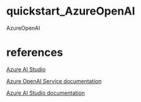 # quickstart_AzureOpenAI
AzureOpenAI

# references

[Azure AI Studio](https://ai.azure.com)

[Azure OpenAI Service documentation](https://learn.microsoft.com/en-us/azure/ai-services/openai/)

[Azure AI Studio documentation](https://learn.microsoft.com/en-us/azure/ai-studio/)

